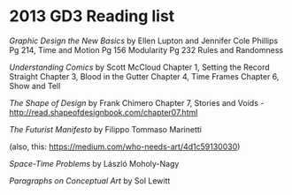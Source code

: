 # 2013 GD3 Reading list

_Graphic Design the New Basics_
by Ellen Lupton and Jennifer Cole Phillips
Pg 214, Time and Motion
Pg 156 Modularity
Pg 232 Rules and Randomness

_Understanding Comics_
by Scott McCloud
Chapter 1, Setting the Record Straight
Chapter 3, Blood in the Gutter
Chapter 4, Time Frames
Chapter 6, Show and Tell

_The Shape of Design_
by Frank Chimero
Chapter 7, Stories and Voids - http://read.shapeofdesignbook.com/chapter07.html

_The Futurist Manifesto_
by Filippo Tommaso Marinetti

(also, this: https://medium.com/who-needs-art/4d1c59130030)

_Space-Time Problems_
by László Moholy-Nagy

_Paragraphs on Conceptual Art_
by Sol Lewitt
